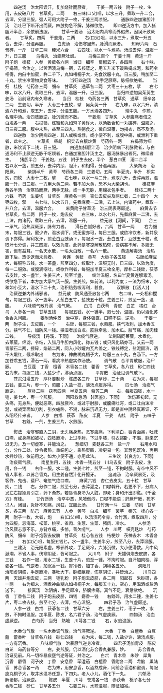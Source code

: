 <!-- { "loadSidebar": true } -->
　　四逆汤　治太阳误汗，复加烧针而厥者。　　干姜一两五钱　附子一枚，生用，去皮破八片　甘草炙，二两　　右三味(口父)咀，以水三升，煮取一升二合，去滓，分温三服。强人可用大附子一枚，干姜三两凉服。
　　通脉四逆加猪胆汁汤　治吐已下断汗出而厥，四肢拘急不解，脉微欲绝。　　即四逆汤方中，加入猪胆汁半合，余依前法服。
　　甘草干姜汤　治太阳内真寒而外假热，因误汗致厥者。　　甘草炙，四两　干姜炮，二两
　　右(口父)咀，以水三升，煮取一升五合，去滓，分温再服。
　　白虎汤　治伤寒里热，脉滑而厥者。　　知母六两　石膏碎，一斤　甘草二两　粳米六合　　右四味，以水一斗煮熟，汤成去滓，温服一升，日三服
　　乌梅丸　治蛔厥吐蛔。
　　乌梅三百个　干姜十两　黄连一斤　附子炮　桂枝　人参　黄蘗各六两　当归　细辛　蜀椒去子，各四两　　右十味，异捣筛，合治之。以苦酒渍乌梅一宿，去核蒸之，用五升米下饭熟捣成泥，和药令相得，内臼中加蜜，杵二千下，丸如梧桐子大，先食饮服十丸，日三服，稍加至二十丸。禁生冷滑物臭食等味。
　　当归四逆汤　治手足厥寒，脉细欲绝者。　　当归　桂枝　芍药各三两　细辛　甘草炙　通草各二两　大枣三十五枚，擘　　右七味，以水八升，煮取三升，去滓，温服一升，日三服。
　　当归四逆加吴茱萸生姜汤　治前证内有久寒者。　　当归　桂枝　芍药各三两　甘草炙　通草　细辛各二两　生姜切，半斤　大枣三十五枚，擘　吴茱萸一升　　右九味，以水六升，清酒六升和煮，取五升，去滓，分温五服。一方水酒各四升。
　　理中丸　作煎，名理中汤。治四肢厥逆，脉沉微而不数。　　干姜炮　甘草炙　人参腹痛者倍之　白朮各一两　　右捣筛，炼蜜和丸如鸡子黄许大，以汤数合和一丸碾碎，温服之，日三夜二服。腹中未热，益至三四丸。热粥食之，微自温覆，勿揭衣，然不及汤。
　　四逆散　治少阴病四逆，其人或咳或悸，或小便不利，或腹中痛，或泄利下重者，此主之。　　甘草炙　柴胡　枳实去白穰炒黄　芍药各一两　　右捣筛为细散，米饮调下二钱，日三服。
　　白通加猪胆汁汤　治少阴病下利脉微者，与白通汤利不止厥逆无脉干呕烦者，白通加猪胆汁汤主之。服汤脉暴出者死，微续者生。　　猪胆半合　干姜炮，五钱　附子生去皮，半个　葱白四茎　溺二合半　　右以水一盏，煎五分，去滓内尿、胆汁，和相得，分温再服。
　　大柴胡汤　治阳厥。
　　柴胡半斤　黄芩　芍药各三两　生姜切，五两　半夏洗，半升　枳实炙，四枚　大枣十二枚，擘　　右七味，以水一斗二升，煮取六升，去滓再煎，温服一升，日三服。一方用大黄二两。若不加大黄，恐不为大柴胡也。
　　桂枝麻黄各半汤　治寒热而厥，两手无脉，或一手无脉，用绵衣包手者。　　桂枝二两十六铢　芍药　生姜切　甘草炙　麻黄各一两　杏仁去皮尖及两仁者，二十四个　大枣四枚，擘　　右七味，以水五升，先煮麻黄一二沸，去上沫，内诸药中，煮取一升八合，去滓，温服六合。
　　麻黄附子甘草汤　治三阴表寒厥逆。　　麻黄去节　甘草炙，各二两　附子一枚，炮去皮　　右三味，以水七升，先煮麻黄一二沸，去上沫，内诸药，煮取三升，去滓，温服一升。
　　益元散 【河间，下同】 　合三一承气，治热深厥深，脉有力者。　　滑石白腻好者，六两　甘草一两
　　右为细末，每服三钱，蜜少许，温水调下，或无蜜亦可，每日三服。或欲冷饮者，新井泉调下亦得。解利发汗，煎葱白豆豉汤下，每服水一盏。葱白五寸，豆豉五十粒，煮取汁七分调，并三四服，以效为度。此药是寒凉解散热郁，设病甚不解，多服无害，但有益耳。一名天水散，一名太白散，一名六一散。
　　黄连解毒汤　治热厥下后，热少退而未愈者。　　黄连　黄蘗　黄芩　大栀子各五钱
　　右銼如麻豆大，每服称五钱，水一茶盏，煎至四分，绞取汁，温服无时，日三四，以效为度，每一二服效。或腹满呕吐，或欲作利者，每服加半夏三枚全用，厚朴二钱銼，茯苓去皮銼，水一盏半，生姜三片，煎至半盏，　　绞汁温服，名曰半夏黄连解毒汤。或欲急下者，本方加大承气汤一服，生姜煎，如前法，以利为度；一法为细末，水和如小豆大，温水下二十丸，治积热劳咳泻利，甚良。
　　双解散 【《活人》】 　治厥逆兼内外诸邪者。　　益元散　防风通圣散各七两
　　右二味，一处相和搅匀，每服三钱，水一盏半，入葱白五寸，盐豉五十粒，生姜三片，煎至一盏，温服。
　　八味顺气散丹溪　治气厥。
　　白朮　白茯苓　青皮　白芷　橘红　台乌　人参各一两　甘草五钱　　每服五钱，水一锺半，煎七分，温服。仍以酒化苏合香丸间服。
　　姜附汤仲景　治中寒，身体强直，口噤不语，逆冷。　　干姜一两　附子生，去皮脐，一个
　　右銼，每服三钱，水煎服。挟气攻刺，加木香五分。挟气不仁，加防风一钱。挟湿者加白朮。筋脉牵急，加木瓜。肢节痛，加肉桂二钱。
　　导痰汤 【丹溪，下同】 　治痰气厥逆。　　法制硝同莱菔，水煮化，去莱菔，绵滤，令结，入腊月牛胆内风化，称五钱；或只风化硝亦可。又云一两　青蒙石二两，捶碎，焰硝二两，同入小砂罐内瓦片盖之，铁线缚定，盐泥固济，晒干火煅红，候冷取出　　右为末，神曲糊丸梧子大，每服三五十丸，白汤下。一方加苍朮五钱，滑石一两，看病冷热虚实作汤使。
　　调气散　合平胃散服，治尸厥。
　　白豆蔻　丁香　檀香　木香各二钱　藿香　甘草炙，各八钱　砂仁四钱　　右为末，每服二钱，入盐少许，沸汤点服。
　　平胃散　治证见调气散下。
　　苍朮泔浸五斤　厚朴姜制炒　陈皮各三斤　甘草炒，三十两　　右为末，每服五钱，姜三片，枣一个，煎服；入盐一捻，沸汤点服亦得。
　　四七汤　治痰气厥逆。
　　厚朴二两　茯苓四两　半夏五两　紫苏二两　　右，每服四钱，水一锺，姜七片，枣一个煎服。
　　回阳救急汤 【《医鉴》，下同】 　治伤寒初起，无头痛，无身热，便就恶寒，四肢厥冷，或过于肘膝，或腹痛吐泻，或口吐白沫冷涎，或战栗面如刀刮，引衣蜷卧，不渴，脉来沉迟无力，即是直中阴经真寒证，不从阳经传来者。　　人参　白朮　茯苓　陈皮　半夏　干姜　肉桂　附子　五味子　甘草　　右銼，一剂，生姜三片，水煎服。

　　熨法　治寒邪直入三阴，无头痛身热，恶寒腹痛，下利清白，唇青面黑，吐沫口噤，或身痛如被杖，四肢厥冷，上过乎肘，下过乎膝，引衣蜷卧，不渴，脉来沉迟无力，及一切虚寒，并能治之。　　葱细切　麦麸各三升　盐一斤
　　右用水和匀，分作二处，炒令极热，重绢包之，乘热熨脐，冷更易一包。其葱包既冷，再用水拌炒热，依前用之。如大小便不通，亦用此法。
　　三生饮 【《良方》，下同】 　治痰厥气厥。　　南星生用，五钱　木香一钱五分　川乌去皮　附子去皮，生用，各一钱　　右作一服，水二锺，生姜七片，煎至一锺，不拘时服。有卒中风不省人事者，以苏合香丸，用生姜自然汁化开擦牙。
　　追魂汤　治卒厥暴死，及客忤、鬼击、蜚尸、奄忽气绝口噤。　　麻黄六钱　杏仁去皮尖，五十粒　甘草炙，二钱　　右，分作二服，煎至七分，去滓灌之，口噤斡开。若更不下，分病人发左右提搦肩引之，药下渐苏。若唇青身冷为入脏，即死；身和汗出即愈。《千金方》有桂。
　　甘竹沥汤　治卒中恶，风噎倒闷，口噤不能语；肝厥尸厥，死不识人，闭目，灸针不知痛，风狂，宜服此汤。　　甘竹沥一斗　生姜　防风　甘草炙，各三两　防己　麻黄去节　人参　黄芩　白朮　细辛　茵芋　秦艽　桂心各一两　附子一枚，大者，炮　　右(口父)咀，以汤渍药令赤，合竹沥，煮取四升，分为四服。忌海藻、松菜、桃李、雀肉、生葱、生菜、猪肉、冷水。
　　人参汤　治风厥志意不乐，身背疼痛，多惊，善欠噫气。　　人参　川芎　枳壳麸炒　芍药　防风　细辛　附子炮裂去皮脐　甘草炙　桂心各五钱　桔梗炒　茯神去木　木香各一分　　右(口父)咀，每服五钱匕，水一盏半，生姜半分，煎至八分，去滓温服。
　　三建汤　治元阳素虚，寒邪外攻，手足厥冷，六脉沉微，大小便滑数。凡中风涎潮，不省人事，伤寒阴证，皆可服之。　　大川乌　附子　天雄俱炮去皮脐，各三钱　　右作一服，用水二锺，生姜十片，煎至一锺，不拘时服。自汗加肉桂、浮麦各一钱。气逆者，加沉香一钱。胃冷者，加丁香、胡椒各五分。
　　洞阳丹　治阳虚阴盛，手足厥冷，暴吐大下，脉细羸瘦，伤寒阴证，并皆治之。　　川乌四两　天雄并炮去皮，三两　锺乳粉　附子炮去皮脐，各二两　阳起石　朱砂研，各一两　　右为细末，酒煮神曲糊丸如梧桐子大，每服五十丸，空心，用温酒或盐汤送下。
　　接真汤　治阴病，手足厥冷，脐腹疼痛，真气不足，衰惫欲绝。　　沉香　丁香各二钱　附子炮去皮脐，四钱　麝香一钱　　右銼碎，用水二锺，生姜七片，枣二枚去核，煎至七分，去滓，空心温服。
　　四君子汤　治气虚厥逆。
　　人参一钱　白朮　茯苓各二钱　甘草六分　　右，生姜三片，枣子一枚，水煎，不拘时温服。加半夏、陈皮，名六君子汤，治气虚痰厥。
　　四物汤　治血虚厥逆。
　　白芍药　当归　熟地　川芎各二钱
　　右，水煎温服。

　　木香匀气散　一名木香调气散。治气滞厥逆。　　木香　丁香　白檀香　白豆蔻　藿香叶　甘草各八钱　砂仁四钱　　右为末，每二钱，入盐少许，沸汤点服。一方有沉香。
　　八味顺气散　治暴厥气逆身冷者。
　　四君子汤加青皮　陈皮　白芷　乌药各等分　　右，姜煎服。仍以酒化苏合香丸兼服，妙。
　　苏合香丸　治证见前。凡一切卒暴痰壅气逆等证，并治之。　　白朮　青木香　朱砂　犀角　沉香　麝香　诃子皮　丁香　安息香　荜澄茄　白檀香　香附各二两　龙脑　熏陆香　苏合香各一两　　右为末，用安息香，以酒熬成膏，同前合香油和蜜调，每服旋丸桐子大，取井水温冷任意，下四丸。老人小儿，酒化下一丸。
　　六郁汤　解诸郁，治厥逆。
　　陈皮　半夏　川芎　苍朮各一钱　赤茯苓　栀子各七分　香附二钱　砂仁　甘草各五分　　右姜三片，水煎温服，随证加减。
